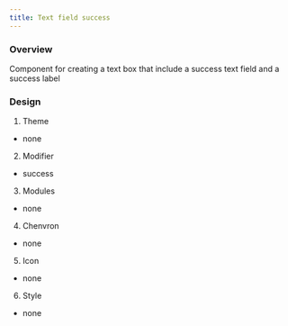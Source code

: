 ```yaml
---
title: Text field success
---
```

### Overview
Component for creating a text box that include a success text field and a success label

### Design
1. Theme
 * none
2. Modifier
 * success
3. Modules
 * none
4. Chenvron
 * none
5. Icon
 * none
6. Style
 * none
